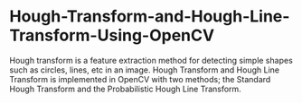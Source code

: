 # Hough-Transform-and-Hough-Line-Transform-Using-OpenCV
Hough transform is a feature extraction method for detecting simple shapes such as circles, lines, etc in an image. Hough Transform and Hough Line Transform is implemented in OpenCV with two methods; the Standard Hough Transform and the Probabilistic Hough Line Transform.
